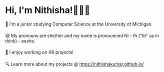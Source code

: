 # Hi, I'm Nithisha!👋👩🏾

🏫 I'm a junior studying Computer Science at the University of Michigan. <br>
#### 
😄 My pronouns are she/her and my name is pronounced Ni - th ("th" as in think) - eesha. <br>
#### 
🥽 I enjoy working on XR projects! <br>
#### 
🔍 Learn more about my projects @ https://nithishakumar.github.io/ <br>

